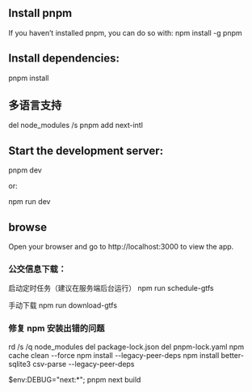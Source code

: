 
## Install pnpm

If you haven’t installed pnpm, you can do so with:
npm install -g pnpm

## Install dependencies:
pnpm install

## 多语言支持
del node_modules /s 
pnpm add next-intl


## Start the development server:

pnpm dev

or:


npm run dev

## browse
Open your browser and go to http://localhost:3000 to view the app.

### 公交信息下载：
启动定时任务（建议在服务端后台运行）
npm run schedule-gtfs

手动下载
npm run download-gtfs


### 修复 npm 安装出错的问题
rd /s /q node_modules
del package-lock.json
del pnpm-lock.yaml
npm cache clean --force
npm install --legacy-peer-deps
npm install better-sqlite3 csv-parse --legacy-peer-deps


$env:DEBUG="next:*"; pnpm next build

